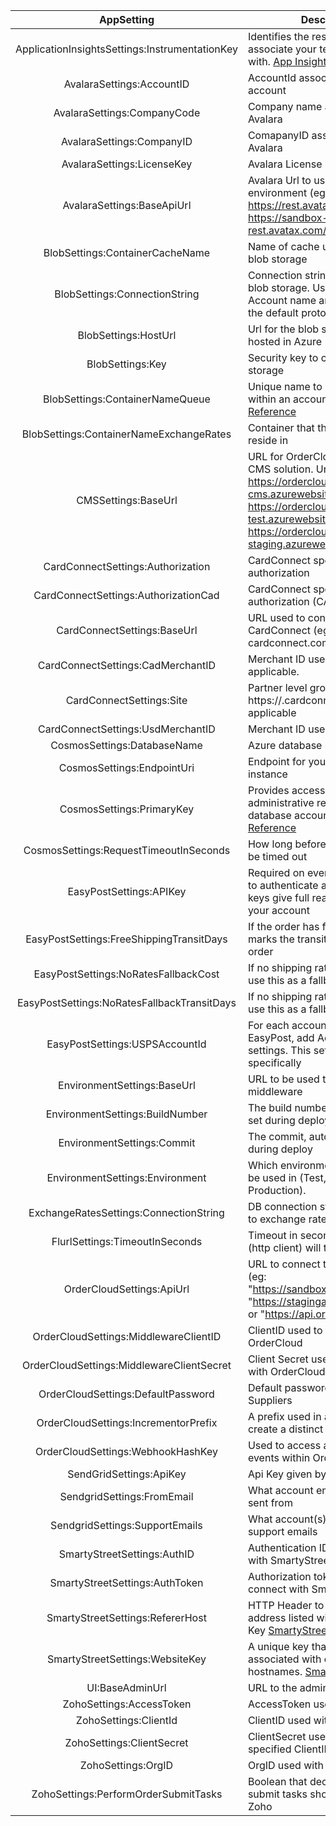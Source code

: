 ﻿|                   AppSetting                   | Description                                                                                                                                                                                       |
| :--------------------------------------------: | ------------------------------------------------------------------------------------------------------------------------------------------------------------------------------------------------- |
| ApplicationInsightsSettings:InstrumentationKey | Identifies the resouce you want to associate your telemetry data with. [App Insights Overview](https://docs.microsoft.com/en-us/azure/azure-monitor/app/app-insights-overview)                    |
|           AvalaraSettings:AccountID            | AccountId associated to Avalara account                                                                                                                                                           |
|          AvalaraSettings:CompanyCode           | Company name associated with Avalara                                                                                                                                                              |
|           AvalaraSettings:CompanyID            | ComapanyID associated with Avalara                                                                                                                                                                |
|           AvalaraSettings:LicenseKey           | Avalara License Key                                                                                                                                                                               |
|           AvalaraSettings:BaseApiUrl           | Avalara Url to use based on environment (eg: https://rest.avatax.com/api/v2, https://sandbox-rest.avatax.com/api/v2)                                                                              |
|        BlobSettings:ContainerCacheName         | Name of cache used with Azure blob storage                                                                                                                                                        |
|         BlobSettings:ConnectionString          | Connection string routing to Azure blob storage. Usually includes Account name and key along with the default protocol                                                                            |
|              BlobSettings:HostUrl              | Url for the blob storage that is hosted in Azure                                                                                                                                                  |
|                BlobSettings:Key                | Security key to call out to blob storage                                                                                                                                                          |
|        BlobSettings:ContainerNameQueue         | Unique name to signify queue within an account. [Microsoft Reference](https://docs.microsoft.com/en-us/rest/api/storageservices/naming-queues-and-metadata)                                       |
|    BlobSettings:ContainerNameExchangeRates     | Container that the exchange rates reside in                                                                                                                                                       |
|              CMSSettings:BaseUrl               | URL for OrderCloud's non-official CMS solution. Url: https://ordercloud-cms.azurewebsites.net, https://ordercloud-cms-test.azurewebsites.net, or https://ordercloud-cms-staging.azurewebsites.net |
|       CardConnectSettings:Authorization        | CardConnect specific token for authorization                                                                                                                                                      |
|      CardConnectSettings:AuthorizationCad      | CardConnect specific token for authorization (CAD)                                                                                                                                                |
|          CardConnectSettings:BaseUrl           | URL used to connect to CardConnect (eg: cardconnect.com)                                                                                                                                          |
|       CardConnectSettings:CadMerchantID        | Merchant ID used for CAD, if applicable.                                                                                                                                                          |
|            CardConnectSettings:Site            | Partner level grouping. (eg: https://<site>.cardconnect.com), if applicable                                                                                                                       |
|       CardConnectSettings:UsdMerchantID        | Merchant ID used for USD                                                                                                                                                                          |
|          CosmosSettings:DatabaseName           | Azure database resource name                                                                                                                                                                      |
|           CosmosSettings:EndpointUri           | Endpoint for your Cosmos instance                                                                                                                                                                 |
|           CosmosSettings:PrimaryKey            | Provides access to all the administrative resources for the database account [Microsoft Reference](https://docs.microsoft.com/en-us/azure/cosmos-db/secure-access-to-data#primary-keys)           |
|     CosmosSettings:RequestTimeoutInSeconds     | How long before a request should be timed out                                                                                                                                                     |
|            EasyPostSettings:APIKey             | Required on every request. Used to authenticate as basic user. API keys give full read/write access to your account                                                                               |
|    EasyPostSettings:FreeShippingTransitDays    | If the order has free shipping, this marks the transit days for the order                                                                                                                         |
|      EasyPostSettings:NoRatesFallbackCost      | If no shipping rates are returned, use this as a fallback cost                                                                                                                                    |
|  EasyPostSettings:NoRatesFallbackTransitDays   | If no shipping rates are returned, use this as a fallback transit days                                                                                                                            |
|         EasyPostSettings:USPSAccountId         | For each account used in EasyPost, add AccountID's to the settings. This setting is for USPS specifically                                                                                         |
|          EnvironmentSettings:BaseUrl           | URL to be used to host the middleware                                                                                                                                                             |
|        EnvironmentSettings:BuildNumber         | The build number, automatically set during deploy                                                                                                                                                 |
|           EnvironmentSettings:Commit           | The commit, automatically set during deploy                                                                                                                                                       |
|        EnvironmentSettings:Environment         | Which environment this config will be used in (Test, UAT, Production).                                                                                                                            |
|     ExchangeRatesSettings:ConnectionString     | DB connection string to connect to exchange rates                                                                                                                                                 |
|         FlurlSettings:TimeoutInSeconds         | Timeout in seconds until Flurl (http client) will timeout                                                                                                                                         |
|           OrderCloudSettings:ApiUrl            | URL to connect to OrderCloud (eg: "https://sandboxapi.ordercloud.io" "https://stagingapi.ordercloud.io", or "https://api.ordercloud.io")                                                          |
|     OrderCloudSettings:MiddlewareClientID      | ClientID used to interface with OrderCloud                                                                                                                                                        |
|   OrderCloudSettings:MiddlewareClientSecret    | Client Secret used to interface with OrderCloud                                                                                                                                                   |
|       OrderCloudSettings:DefaultPassword       | Default password used to create Suppliers                                                                                                                                                         |
|      OrderCloudSettings:IncrementorPrefix      | A prefix used in all orderIDs to create a distinct incrementor                                                                                                                                    |
|       OrderCloudSettings:WebhookHashKey        | Used to access all integration events within OrderCloud                                                                                                                                           |
|            SendGridSettings:ApiKey             | Api Key given by SendGrid                                                                                                                                                                         |
|           SendgridSettings:FromEmail           | What account emails should be sent from                                                                                                                                                           |
|         SendgridSettings:SupportEmails         | What account(s) should recieve support emails                                                                                                                                                     |
|          SmartyStreetSettings:AuthID           | Authentication ID used to connect with SmartyStreet                                                                                                                                               |
|         SmartyStreetSettings:AuthToken         | Authorization token used to connect with SmartyStreet                                                                                                                                             |
|        SmartyStreetSettings:RefererHost        | HTTP Header to a hostname/IP address listed with the Website Key [SmartyStreet Docs](https://smartystreets.com/docs/cloud/authentication)                                                         |
|        SmartyStreetSettings:WebsiteKey         | A unique key that can be associated with one or more hostnames. [SmartyStreet Docs](https://smartystreets.com/docs/cloud/authentication)                                                          |
|                UI:BaseAdminUrl                 | URL to the admin app used                                                                                                                                                                         |
|            ZohoSettings:AccessToken            | AccessToken used with Zoho                                                                                                                                                                        |
|             ZohoSettings:ClientId              | ClientID used with Zoho                                                                                                                                                                           |
|           ZohoSettings:ClientSecret            | ClientSecret used with Zoho and specified ClientID                                                                                                                                                |
|               ZohoSettings:OrgID               | OrgID used with Zoho                                                                                                                                                                              |
|      ZohoSettings:PerformOrderSubmitTasks      | Boolean that decides if order submit tasks should go through Zoho                                                                                                                                 |
